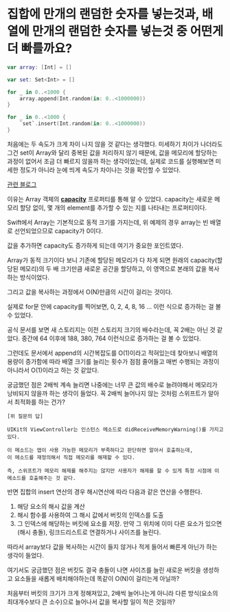 # 집합에 만개의 랜덤한 숫자를 넣는것과, 배열에 만개의 랜덤한 숫자를 넣는것 중 어떤게 더 빠를까요?

```swift
var array: [Int] = []

var set: Set<Int> = []

for _ in 0..<1000 {
    array.append(Int.random(in: 0..<1000000))
}

for _ in 0..<1000 {
    `set`.insert(Int.random(in: 0..<1000000))
}
```

처음에는 두 속도가 크게 차이 나지 않을 것 같다는 생각했다. 미세하기 차이가 나더라도 그건 set이 Array와 달리 중복된 값을 처리하지 않기 때문에, 값을 메모리에 할당하는 과정이 없어서 조금 더 빠르지 않을까 하는 생각이었는데, 실제로 코드를 실행해보면 미세한 정도가 아니라 눈에 띄게 속도가 차이나는 것을 확인할 수 있었다.

[관련 블로그](https://sujinnaljin.medium.com/swift-array-의-capacity-9c3a99d2c31f)

이유는 Array 객체의 **[capacity](https://developer.apple.com/documentation/swift/array/capacity)** 프로퍼티를 통해 알 수 있었다. capacity는 새로운 메모리 할당 없이, 몇 개의 element를 추가할 수 있는 지를 나타내는 프로퍼티이다.

Swift에서 Array는 기본적으로 동적 크기를 가지는데, 위 예제의 경우 array는 빈 배열로 선언되었으므로 capacity가 0이다.

값을 추가하면 capacity도 증가하게 되는데 여기가 중요한 포인트였다.

Array가 동적 크기이다 보니 기존에 할당된 메모리가 다 차게 되면 원래의 capacity(할당된 메모리)의 두 배 크기만큼 새로운 공간을 할당하고, 이 영역으로 본래의 값을 복사하는 방식이었다.

그리고 값을 복사하는 과정에서 O(N)만큼의 시간이 걸리는 것이다.

실제로 for문 안에 capacity를 찍어보면, 0, 2, 4, 8, 16 … 이런 식으로 증가하는 걸 볼 수 있었다.

공식 문서를 보면 새 스토리지는 이전 스토리지 크기의 배수라는데, 꼭 2배는 아닌 것 같았다. 중간에 64 이후에 188, 380, 764 이런식으로 증가하는 걸 볼 수 있었다.

그런데도 문서에서 append의 시간복잡도를 O(1)이라고 적혀있는데 찾아보니 배열의 용량이 증가함에 따라 배열 크기를 늘리는 횟수가 점점 줄어들고 매번 수행되는 과정이 아니라서 O(1)이라고 하는 것 같았다.

궁금했던 점은 2배씩 계속 늘리면 나중에는 너무 큰 값의 배수로 늘려야해서 메모리가 낭비되지 않을까 하는 생각이 들었다. 꼭 2배씩 늘어나지 않는 것처럼 스위프트가 알아서 최적화를 하는 건가?

```
[위 질문의 답]

UIKit의 ViewController는 인스턴스 메소드로 didReceiveMemoryWarning()를 가지고 있다.

이 메소드는 앱이 사용 가능한 메모리가 부족하다고 판단하면 알아서 호출하는데,
이 메소드를 재정의해서 직접 메모리를 해재할 수 있다.

즉, 스위프트가 메모리 해제를 해주지는 않지만 사용자가 해제를 할 수 있게 특정 시점에 이 메소드를 호출해주는 것 같다.
```

반면 집합의 insert 연산의 경우 해시연산에 따라 다음과 같은 연산을 수행한다.

1. 해당 요소의 해시 값을 계산
2. 해시 함수를 사용하여 그 해시 값에서 버킷의 인덱스를 도출
3. 그 인덱스에 해당하는 버킷에 요소를 저장. 만약 그 위치에 이미 다른 요소가 있으면 (해시 충돌), 링크드리스트로 연결하거나 사이즈를 늘린다.

따라서 array보다 값을 복사하는 시간이 들지 않거나 적게 들어서 빠른게 아닌가 하는 생각이 들었다.

여기서도 궁금했던 점은 버킷도 결국 충돌이 나면 사이즈를 늘린 새로운 버킷을 생성하고 요소들을 새롭게 배치해야하는데 똑같이 O(N)이 걸리는게 아닐까?

처음부터 버킷의 크기가 크게 정해져있고, 2배씩 늘어나는게 아니라 다른 방식(요소의 최대개수보다 큰 소수)으로 늘어나서 값을 복사할 일이 적은 것일까?
